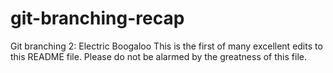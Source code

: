 # git-branching-recap

Git branching 2: Electric Boogaloo
This is the first of many excellent edits to this README file.
Please do not be alarmed by the greatness of this file.
